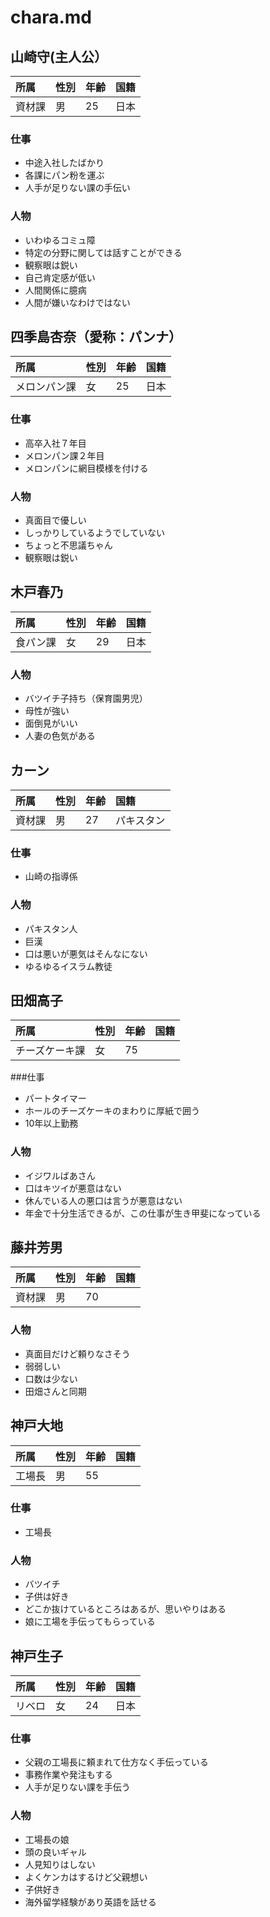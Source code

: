 # chara.md

## 山崎守(主人公）
|所属|性別|年齢|国籍|
|:--|:--|:--|:--|
|資材課|男|25|日本|

### 仕事
- 中途入社したばかり
- 各課にパン粉を運ぶ
- 人手が足りない課の手伝い

### 人物
- いわゆるコミュ障
- 特定の分野に関しては話すことができる
- 観察眼は鋭い
- 自己肯定感が低い
- 人間関係に臆病
- 人間が嫌いなわけではない


## 四季島杏奈（愛称：パンナ）
|所属|性別|年齢|国籍|
|:--|:--|:--|:--|
|メロンパン課|女|25|日本|

### 仕事
- 高卒入社７年目
- メロンパン課２年目
- メロンパンに網目模様を付ける

### 人物
- 真面目で優しい
- しっかりしているようでしていない
- ちょっと不思議ちゃん
- 観察眼は鋭い

## 木戸春乃
|所属|性別|年齢|国籍|
|:--|:--|:--|:--|
|食パン課|女|29|日本|

### 人物
- バツイチ子持ち（保育園男児）
- 母性が強い
- 面倒見がいい
- 人妻の色気がある

## カーン
|所属|性別|年齢|国籍|
|:--|:--|:--|:--|
|資材課|男|27|パキスタン|

### 仕事
- 山崎の指導係

### 人物
- パキスタン人
- 巨漢
- 口は悪いが悪気はそんなにない
- ゆるゆるイスラム教徒

## 田畑高子
|所属|性別|年齢|国籍|
|:--|:--|:--|:--|
|チーズケーキ課|女|75||日本|

###仕事
- パートタイマー
- ホールのチーズケーキのまわりに厚紙で囲う
- 10年以上勤務

### 人物
- イジワルばあさん
- 口はキツイが悪意はない
- 休んでいる人の悪口は言うが悪意はない
- 年金で十分生活できるが、この仕事が生き甲斐になっている

## 藤井芳男
|所属|性別|年齢|国籍|
|:--|:--|:--|:--|
|資材課|男|70||日本|

### 人物
- 真面目だけど頼りなさそう
- 弱弱しい
- 口数は少ない
- 田畑さんと同期

## 神戸大地
|所属|性別|年齢|国籍|
|:--|:--|:--|:--|
|工場長|男|55||日本|

### 仕事
- 工場長

### 人物
- バツイチ
- 子供は好き
- どこか抜けているところはあるが、思いやりはある
- 娘に工場を手伝ってもらっている

## 神戸生子
|所属|性別|年齢|国籍|
|:--|:--|:--|:--|
|リベロ|女|24|日本|

### 仕事
- 父親の工場長に頼まれて仕方なく手伝っている
- 事務作業や発注もする
- 人手が足りない課を手伝う

### 人物
- 工場長の娘
- 頭の良いギャル
- 人見知りはしない
- よくケンカはするけど父親想い
- 子供好き
- 海外留学経験があり英語を話せる















